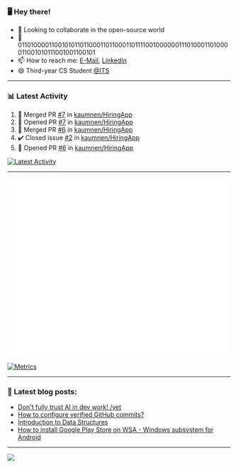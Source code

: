 ### 🖥️ Hey there!

- 👯 Looking to collaborate in the open-source world
- 💬 0110100001100101011011000110110001101111001000000111010001101000011001010111001001100101
- 📫 How to reach me: [E-Mail](mailto:komnenovic@pm.me), [LinkedIn](https://www.linkedin.com/in/komnenovic/)
- 😄 Third-year CS Student [@ITS](https://its.edu.rs)
-----------------------------------
### 📊 Latest Activity
<!--RECENT_ACTIVITY:start-->
1. 🎉 Merged PR [#7](https://github.com/kaumnen/HiringApp/pull/7) in [kaumnen/HiringApp](https://github.com/kaumnen/HiringApp)
2. 💪 Opened PR [#7](https://github.com/kaumnen/HiringApp/pull/7) in [kaumnen/HiringApp](https://github.com/kaumnen/HiringApp)
3. 🎉 Merged PR [#6](https://github.com/kaumnen/HiringApp/pull/6) in [kaumnen/HiringApp](https://github.com/kaumnen/HiringApp)
4. ✔️ Closed issue [#2](https://github.com/kaumnen/HiringApp/issues/2) in [kaumnen/HiringApp](https://github.com/kaumnen/HiringApp)
5. 💪 Opened PR [#6](https://github.com/kaumnen/HiringApp/pull/6) in [kaumnen/HiringApp](https://github.com/kaumnen/HiringApp)
<!--RECENT_ACTIVITY:end-->

[![Latest Activity](https://github.com/kaumnen/kaumnen/actions/workflows/recent-activity.config.yml/badge.svg)](https://github.com/kaumnen/kaumnen/actions/workflows/recent-activity.config.yml)

-----------------------------------
![Metrics](https://github.com/kaumnen/kaumnen/blob/main/github-metrics.svg)

[![Metrics](https://github.com/kaumnen/kaumnen/actions/workflows/metrics.yml/badge.svg)](https://github.com/kaumnen/kaumnen/actions/workflows/metrics.yml)

-----------------------------------
### 📝 Latest blog posts:
- [Don't fully trust AI in dev work! /yet](https://blog.akom.me/dont-fully-trust-ai-in-dev-work-yet)
- [How to configure verified GitHub commits?](https://kaumnen.tech/how-to-configure-verified-github-commits)
- [Introduction to Data Structures](https://kaumnen.tech/introduction-to-data-structures)
- [How to install Google Play Store on WSA - Windows subsystem for Android](https://kaumnen.tech/how-to-install-google-play-store-on-wsa-windows-subsystem-android)
-----------------------------------

![](https://komarev.com/ghpvc/?username=kaumnen)
